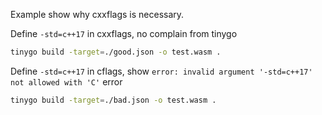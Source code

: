 Example show why cxxflags is necessary.

Define `-std=c++17` in cxxflags, no complain from tinygo

```bash
tinygo build -target=./good.json -o test.wasm .
```


Define `-std=c++17` in cflags, show `error: invalid argument '-std=c++17' not allowed with 'C'` error

```bash
tinygo build -target=./bad.json -o test.wasm .
```
